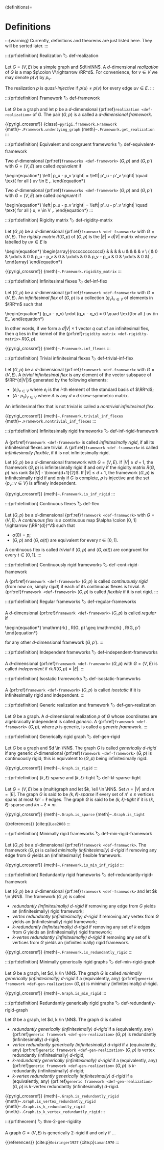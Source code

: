 (definitions)=
# Definitions


:::{warning}
Currently, definitions and theorems are just listed here. They will be sorted later.
:::


:::{prf:definition} Realization
:label: def-realization

Let $G=(V,E)$ be a simple graph and $d\in\NN$.
A $d$-dimensional _realization_ of $G$ is a map $p\colon V\rightarrow \RR^d$.
For convenience, for $v \in V$ we may denote $p(v)$ by $p_v$.

The realization $p$ is _quasi-injective_ if $p(u)\neq p(v)$ for every edge $uv\in E$.
:::


:::{prf:definition} Framework
:label: def-framework

Let $G$ be a graph and let $p$ be a $d$-dimensional {prf:ref}`realization <def-realization>` of $G$.
The pair $(G, p)$ is a called a _$d$-dimensional framework_.

{{pyrigi_crossref}} {class}`~pyrigi.framework.Framework`
{meth}`~.Framework.underlying_graph`
{meth}`~.Framework.get_realization`
:::


:::{prf:definition} Equivalent and congruent frameworks
:label: def-equivalent-framework

Two $d$-dimensional {prf:ref}`frameworks <def-framework>` $(G, p)$ and $(G, p')$ with $G = (V, E)$ are called _equivalent_ if

\begin{equation*}
 \left\| p_u - p_v \right\| = \left\| p'_u - p'_v \right\|
 \quad \text{ for all } uv \in E \,.
\end{equation*}

Two $d$-dimensional {prf:ref}`frameworks <def-framework>` $(G, p)$ and $(G, p')$ with $G = (V, E)$ are called _congruent_ if

\begin{equation*}
 \left\| p_u - p_v \right\| = \left\| p'_u - p'_v \right\|
 \quad \text{ for all } u, v \in V \,.
\end{equation*}
:::


:::{prf:definition} Rigidity matrix
:label: def-rigidity-matrix

Let $(G, p)$ be a $d$-dimensional {prf:ref}`framework <def-framework>` with $G = (V, E)$.
The _rigidity matrix_ $R(G, p)$ of $(G, p)$ is the $|E| \times d|V|$ matrix whose row labelled by $uv \in E$ is

\begin{equation*}
  \begin{array}{rccccccccccccl}
    &   &        &   & u     & &       &        & v \\
  ( & 0 & \cdots & 0 & p_u - p_v & 0 & \cdots & 0 & p_v - p_u & 0 & \cdots & 0 &) \,.
  \end{array}
\end{equation*}

{{pyrigi_crossref}} {meth}`~.Framework.rigidity_matrix`
:::


:::{prf:definition} Infinitesimal flexes
:label: def-inf-flex

Let $(G, p)$ be a $d$-dimensional {prf:ref}`framework <def-framework>` with $G = (V, E)$.
An _infinitesimal flex_ of $(G, p)$ is a collection $(q_v)_{v \in V}$ of elements in $\RR^n$ such that

\begin{equation*}
 (p_u - p_v) \cdot (q_u - q_v) = 0
 \quad \text{for all } uv \in E\,.
\end{equation*}

In other words, if we form a $d|V| \times 1$ vector $q$ out of an infinitesimal flex, then $q$ lies in the kernel of the {prf:ref}`rigidity matrix <def-rigidity-matrix>` $R(G, p)$.

{{pyrigi_crossref}} {meth}`~.Framework.inf_flexes`
:::


:::{prf:definition} Trivial infinitesimal flexes
:label: def-trivial-inf-flex

Let $(G, p)$ be a $d$-dimensional {prf:ref}`framework <def-framework>` with $G = (V, E)$.
A _trivial infinitesimal flex_ is any element of the vector subspace of $\RR^{d|V|}$
generated by the following elements:

* $(e_i)_{v \in V}$ where $e_i$ is the $i$-th element of the standard basis of $\RR^d$;
* $(A \cdot p_v)_{v \in V}$ where $A$ is any $d \times d$ skew-symmetric matrix.

An infinitesimal flex that is not trivial is called a _nontrivial infinitesimal flex_.

{{pyrigi_crossref}} {meth}`~.Framework.trivial_inf_flexes`
{meth}`~.Framework.nontrivial_inf_flexes`
:::


:::{prf:definition} Infinitesimally rigid frameworks
:label: def-inf-rigid-framework

A {prf:ref}`framework <def-framework>` is called _infinitesimally rigid_, if all its infinitesimal flexes are trivial.
A {prf:ref}`framework <def-framework>` is called _infinitesimally flexible_, if it is not infinitesimally rigid.

Let $(G, p)$ be a $d$-dimensional framework with $G = (V, E)$.
If $|V| \geq d+1$, the framework $(G, p)$ is infinitesimally rigid if and only if the rigidity matrix $R(G, p)$ has rank $d|V| - \binom{d+1}{2}$.
If $|V| \leq d+1$, the framework $(G, p)$ is infinitesimally rigid if and only if $G$ is complete, $p$ is injective and the set $\{ p_v \, : \, v \in V\}$ is affinely independent.

{{pyrigi_crossref}} {meth}`~.Framework.is_inf_rigid`
:::

:::{prf:definition} Continuous flexes
:label: def-flex

Let $(G, p)$ be a $d$-dimensional {prf:ref}`framework <def-framework>` with $G = (V, E)$.
A _continuous flex_ is a continuous map $\alpha \colon [0, 1] \rightarrow (\RR^{d})^V$ such that

* $\alpha(0) = p$;
* $(G, p)$ and $(G, \alpha(t))$ are equivalent for every $t \in [0,1]$.

A continuous flex is called _trivial_ if $(G, p)$ and $(G, \alpha(t))$ are congruent for every $t \in [0,1]$.
:::


:::{prf:definition} Continuously rigid frameworks
:label: def-cont-rigid-framework

A {prf:ref}`framework <def-framework>` $(G, p)$ is called _continuously rigid_ (from now on, simply _rigid_) if each of its continuous flexes is trivial.
A {prf:ref}`framework <def-framework>` $(G, p)$ is called _flexible_ if it is not rigid.
:::


:::{prf:definition} Regular frameworks
:label: def-regular-frameworks

A $d$-dimensional {prf:ref}`framework <def-framework>` $(G, p)$ is called _regular_ if

\begin{equation*}
 \mathrm{rk} \, R(G, p) \geq \mathrm{rk} \, R(G, p')
\end{equation*}

for any other $d$-dimensional framework $(G, p')$.
:::


:::{prf:definition} Independent frameworks
:label: def-independent-frameworks

A $d$-dimensional {prf:ref}`framework <def-framework>` $(G, p)$ with $G = (V, E)$ is called _independent_ if $\mathrm{rk} \, R(G, p) = |E|$.
:::

:::{prf:definition} Isostatic frameworks
:label: def-isostatic-frameworks

A {prf:ref}`framework <def-framework>` $(G, p)$ is called _isostatic_ if it is infinitesimally rigid and independent.
:::


:::{prf:definition} Generic realization and framework
:label: def-gen-realization

Let $G$ be a graph. A $d$-dimensional realization $p$ of $G$ whose coordinates are algebraically independent is called _generic_.
A {prf:ref}`framework <def-framework>` $(G, p)$, where $p$ is generic, is called a _generic framework_.
:::

:::{prf:definition} Generically rigid graph
:label: def-gen-rigid

Let $G$ be a graph and $d \in \NN$.
The graph $G$ is called _generically $d$-rigid_ if any generic $d$-dimensional {prf:ref}`framework <def-framework>` $(G, p)$ is continuously rigid; this is equivalent to $(G, p)$ being infinitesimally rigid.

{{pyrigi_crossref}} {meth}`~.Graph.is_rigid`
:::


:::{prf:definition} $(k, \ell)$-sparse and $(k, \ell)$-tight
:label: def-kl-sparse-tight

Let $G = (V, E)$ be a (multi)graph and let $k, \ell \in \NN$.
Set $n = |V|$ and $m = |E|$.
The graph $G$ is said to be _$(k, \ell)$-sparse_ if every set of $n' \leq n$ vertices spans at most $kn' - \ell$ edges.
The graph $G$ is said to be _$(k, \ell)$-tight_ if it is $(k, \ell)$-sparse and $kn - \ell = m$.

{{pyrigi_crossref}} {meth}`~.Graph.is_sparse`
{meth}`~.Graph.is_tight`

{{references}} {cite:p}`Lee2008`
:::

:::{prf:definition} Minimally rigid frameworks
:label: def-min-rigid-framework

Let $(G,p)$ be a $d$-dimensional {prf:ref}`framework <def-framework>`.
The framework $(G, p)$ is called _minimally (infinitesimally) $d$-rigid_
if removing any edge from $G$ yields an (infinitesimally) flexible framework.

{{pyrigi_crossref}} {meth}`~.Framework.is_min_inf_rigid`
:::

:::{prf:definition} Redundantly rigid frameworks
:label: def-redundantly-rigid-framework

Let $(G,p)$ be a $d$-dimensional {prf:ref}`framework <def-framework>` and let $k \in \NN$.
The framework $(G, p)$ is called

* _redundantly (infinitesimally) $d$-rigid_ if removing any edge from $G$ yields an (infinitesimally) rigid framework;
* _vertex redundantly (infinitesimally) $d$-rigid_ if removing any vertex from $G$ yields an (infinitesimally) rigid framework;
* _$k$-redundantly (infinitesimally) $d$-rigid_ if removing any set of $k$ edges from $G$ yields an (infinitesimally) rigid framework;
* _$k$-vertex redundantly (infinitesimally) $d$-rigid_ if removing any set of $k$ vertices from $G$ yields an (infinitesimally) rigid framework.

{{pyrigi_crossref}} {meth}`~.Framework.is_redundantly_rigid`
:::


:::{prf:definition} Minimally generically rigid graphs
:label: def-min-rigid-graph

Let $G$ be a graph, let $d, k \in \NN$.
The graph $G$ is called _minimally generically (infinitesimally) $d$-rigid_ if a (equivalently, any) {prf:ref}`generic framework <def-gen-realization>` $(G, p)$ is minimally (infinitesimally) $d$-rigid.

{{pyrigi_crossref}} {meth}`~.Graph.is_min_rigid`
:::


:::{prf:definition} Redundantly generically rigid graphs
:label: def-redundantly-rigid-graph

Let $G$ be a graph, let $d, k \in \NN$.
The graph $G$ is called

* _redundantly generically (infinitesimally) $d$-rigid_ if a (equivalently, any) {prf:ref}`generic framework <def-gen-realization>` $(G, p)$ is redundantly (infinitesimally) $d$-rigid;
* _vertex redundantly generically (infinitesimally) $d$-rigid_ if a (equivalently, any) {prf:ref}`generic framework <def-gen-realization>` $(G, p)$ is vertex redundantly (infinitesimally) $d$-rigid;
* _$k$-redundantly generically (infinitesimally) $d$-rigid_ if a (equivalently, any) {prf:ref}`generic framework <def-gen-realization>` $(G, p)$ is $k$-redundantly (infinitesimally) $d$-rigid;
* _$k$-vertex redundantly generically (infinitesimally) $d$-rigid_ if a (equivalently, any) {prf:ref}`generic framework <def-gen-realization>` $(G, p)$ is $k$-vertex redundantly  (infinitesimally) $d$-rigid.

{{pyrigi_crossref}} {meth}`~.Graph.is_redundantly_rigid`
{meth}`~.Graph.is_vertex_redundantly_rigid`
{meth}`~.Graph.is_k_redundantly_rigid`
{meth}`~.Graph.is_k_vertex_redundantly_rigid`
:::


:::{prf:theorem}
:label: thm-2-gen-rigidity

A graph $G = (V, E)$ is generically $2$-rigid if and only if ...

{{references}} {cite:p}`Geiringer1927`
{cite:p}`Laman1970`
:::

